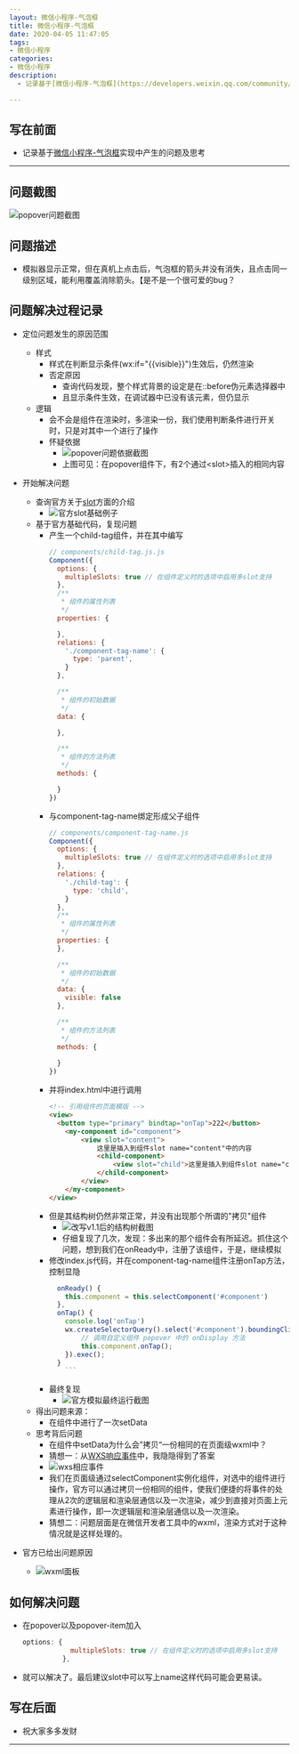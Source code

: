 ```yaml
---
layout: 微信小程序-气泡框
title: 微信小程序-气泡框
date: 2020-04-05 11:47:05
tags: 
- 微信小程序
categories:
- 微信小程序
description:
  - 记录基于[微信小程序-气泡框](https://developers.weixin.qq.com/community/develop/doc/000e4e7103c3c090e517e0cdb5b806)实现中产生的问题及思考

---
```




<style  type="text/css">
.lx-entry a {
    color: #191919;
    padding: 2px 0 1px 0;
    text-decoration: none;
    background-image: linear-gradient( transparent 0%, transparent calc(50% - 9px), rgba(247,65,65,.761) calc(50% - 9px), rgba(247,65,65,.761) 100% );
    transition: background-position 120ms ease-in-out, padding 120ms ease-in-out;
    background-size: 100% 200%;
    background-position: 0 0;
    word-break: break-word;
}

.lx-entry a:hover {
  background-image: linear-gradient( transparent 0%, transparent calc(50% - 9px), rgba(247,65,65,.761) calc(50% - 9px), rgba(247,65,65,.761) 100% );
  background-position: 0 100%;
}

.post-button a:hover {
  background-image: linear-gradient( transparent 0%, transparent calc(50% - 9px), transparent calc(50% - 9px), transparent 100% ) !important;
  background-position: 0 100% !important;
  outline: none !important;
  text-decoration: none !important;
}
</style>

##  写在前面
- 记录基于[微信小程序-气泡框](https://developers.weixin.qq.com/community/develop/doc/000e4e7103c3c090e517e0cdb5b806)实现中产生的问题及思考
- - -
## 问题截图
![popover问题截图](https://imgconvert.csdnimg.cn/aHR0cDovL3AwLm1laXR1YW4ubmV0L215dmlkZW9kaXN0cmlidXRlLzlkMGY1NmUxOTVkNzFjMjAyYzVkYzI0OGMxMzg0NmUxMTQ3MTQucG5n?x-oss-process=image/format,png)
## 问题描述
- 模拟器显示正常，但在真机上点击后，气泡框的箭头并没有消失，且点击同一级别区域，能利用覆盖消除箭头。【是不是一个很可爱的bug？
<!-- more -->

## 问题解决过程记录
- 定位问题发生的原因范围
	- 样式
		- 样式在判断显示条件(wx:if="{{visible}}")生效后，仍然渲染
		- 否定原因
			- 查询代码发现，整个样式背景的设定是在::before伪元素选择器中
			- 且显示条件生效，在调试器中已没有该元素，但仍显示
	- 逻辑
		- 会不会是组件在渲染时，多渲染一份，我们使用判断条件进行开关时，只是对其中一个进行了操作
		- 怀疑依据
			- ![popover问题依据截图](https://imgconvert.csdnimg.cn/aHR0cDovL3AwLm1laXR1YW4ubmV0L215dmlkZW9kaXN0cmlidXRlLzk5ZjcwMDAwZmViM2IwYzc0MWJmNjFiYzE5YTUwMDIxMjYyMTI3LnBuZw?x-oss-process=image/format,png)
			- 上图可见：在popover组件下，有2个通过&lt;slot&gt;插入的相同内容

- 开始解决问题
	- 查询官方关于[slot](https://developers.weixin.qq.com/miniprogram/dev/framework/custom-component/wxml-wxss.html)方面的介绍
		- ![官方slot基础例子](https://imgconvert.csdnimg.cn/aHR0cDovL3AxLm1laXR1YW4ubmV0L215dmlkZW9kaXN0cmlidXRlL2JjMTE0ZmI0YTdhOWZkY2ZlYzU3ZDE5ZWQyYWY0YzI3MzE1NTU4LnBuZw?x-oss-process=image/format,png)
	- 基于官方基础代码，复现问题
		- 产生一个child-tag组件，并在其中编写
			```javascript
			// components/child-tag.js.js
			Component({
			  options: {
			    multipleSlots: true // 在组件定义时的选项中启用多slot支持
			  },
			  /**
			   * 组件的属性列表
			   */
			  properties: {
			
			  },
			  relations: {
			    './component-tag-name': {
			      type: 'parent',
			    }
			  },
			
			  /**
			   * 组件的初始数据
			   */
			  data: {
			
			  },
			
			  /**
			   * 组件的方法列表
			   */
			  methods: {
			
			  }
			})
			```
		- 与component-tag-name绑定形成父子组件
			```javascript
			// components/component-tag-name.js
			Component({
			  options: {
			    multipleSlots: true // 在组件定义时的选项中启用多slot支持
			  },
			  relations: {
			    './child-tag': {
			      type: 'child',
			    }
			  },
			  /**
			   * 组件的属性列表
			   */
			  properties: {
			  },
			
			  /**
			   * 组件的初始数据
			   */
			  data: {
			    visible: false
			  },
			
			  /**
			   * 组件的方法列表
			   */
			  methods: {
			  
			  }
			})
			```
		- 并将index.html中进行调用
			```html
			<!-- 引用组件的页面模版 -->
			<view>
			  <button type="primary" bindtap="onTap">222</button>
				<my-component id="component">
					<view slot="content">
						这里是插入到组件slot name="content"中的内容
						<child-component>
							<view slot="child">这里是插入到组件slot name="child"中的内容</view>
						</child-component>
					</view>
				</my-component>
			</view>
			```
		- 但是其结构树仍然非常正常，并没有出现那个所谓的"拷贝"组件
			- ![改写v1.1后的结构树截图](https://imgconvert.csdnimg.cn/aHR0cDovL3AwLm1laXR1YW4ubmV0L215dmlkZW9kaXN0cmlidXRlLzcwNTRhNjJkYmM2MGEyNmU5ZGI1ODYzNzNjOGY2OTgyMzg3NTI0LnBuZw?x-oss-process=image/format,png)
			- 仔细复现了几次，发现：多出来的那个组件会有所延迟。抓住这个问题，想到我们在onReady中，注册了该组件，于是，继续模拟
		- 修改index.js代码，并在component-tag-name组件注册onTap方法，控制显隐
			```javascript
			  onReady() {
			    this.component = this.selectComponent('#component')
			  },
			  onTap() {
			    console.log('onTap')
			    wx.createSelectorQuery().select('#component').boundingClientRect(res => {
			        // 调用自定义组件 popover 中的 onDisplay 方法
			        this.component.onTap();
			    }).exec();
			  }
				```
		- 最终复现
			- ![官方模拟最终运行截图](https://imgconvert.csdnimg.cn/aHR0cDovL3AxLm1laXR1YW4ubmV0L215dmlkZW9kaXN0cmlidXRlLzhmZjQ3OTNhMjUwYTNjMzlhYjBlOGQxMGJhYTllZmI2NDc1NjIyLnBuZw?x-oss-process=image/format,png)
	- 得出问题来源：
		- 在组件中进行了一次setData
	- 思考背后问题
		- 在组件中setData为什么会”拷贝“一份相同的在页面级wxml中？
		- 猜想一：从[WXS响应事件](https://developers.weixin.qq.com/miniprogram/dev/framework/view/interactive-animation.html#%E5%AE%9E%E7%8E%B0%E6%96%B9%E6%A1%88)中，我隐隐得到了答案
		- ![wxs相应事件](https://imgconvert.csdnimg.cn/aHR0cDovL3AwLm1laXR1YW4ubmV0L215dmlkZW9kaXN0cmlidXRlLzZlYWJjYjdjOTliMzAxNWMwOGQwZmM2YWM3ZmMxMGMzNDU5NDAxLnBuZw?x-oss-process=image/format,png)
		- 我们在页面级通过selectComponent实例化组件，对选中的组件进行操作，官方可以通过拷贝一份相同的组件，使我们便捷的将事件的处理从2次的逻辑层和渲染层通信以及一次渲染，减少到直接对页面上元素进行操作，即一次逻辑层和渲染层通信以及一次渲染。
		- 猜想二：问题层面是在微信开发者工具中的wxml，渲染方式对于这种情况就是这样处理的。
- 官方已给出问题原因
	- ![wxml面板](https://imgconvert.csdnimg.cn/aHR0cDovL3AwLm1laXR1YW4ubmV0L215dmlkZW9kaXN0cmlidXRlLzJkMWVkZmYyNWIwM2YxZDU2ZGVjYjZhM2NkYjAwMGU5NTE5ODQucG5n?x-oss-process=image/format,png)

## 如何解决问题
- 在popover以及popover-item加入
	```javascript
	options: {
			    multipleSlots: true // 在组件定义时的选项中启用多slot支持
			  },
	```
- 就可以解决了。最后建议slot中可以写上name这样代码可能会更易读。
##  写在后面
- 祝大家多多发财
---